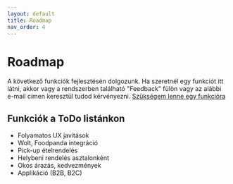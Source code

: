 ```yaml
---
layout: default
title: Roadmap
nav_order: 4
---
```

# Roadmap
A következő funkciók fejlesztésén dolgozunk. Ha szeretnél egy funkciót itt látni, akkor vagy a rendszerben található "Feedback" fülön vagy az alábbi e-mail címen keresztül tudod kérvényezni.
[Szükségem lenne egy funkcióra](mailto:mate@neery.net)

## Funkciók a ToDo listánkon
* Folyamatos UX javítások
* Wolt, Foodpanda integráció
* Pick-up ételrendelés
* Helybeni rendelés asztalonként
* Okos árazás, kedvezmények
* Applikáció (B2B, B2C)